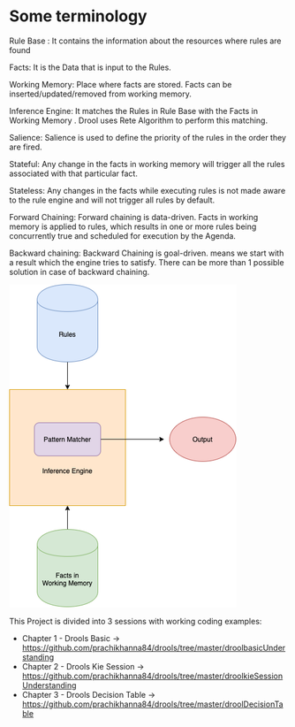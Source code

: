 # Some terminology

Rule Base : It contains the information about the resources where rules are found

Facts: It is the Data that is input to the Rules.

Working Memory: Place where facts are stored. Facts can be inserted/updated/removed from working memory.

Inference Engine: It matches the Rules in Rule Base with the Facts in Working Memory . Drool uses Rete Algorithm to perform this matching.

Salience: Salience is used to define the priority of the rules in the order they are fired.

Stateful: Any change in the facts in working memory will trigger all the rules associated with that particular fact.

Stateless: Any changes in the facts while executing rules is not made aware to the rule engine and will not trigger all rules by default.

Forward Chaining: Forward chaining is data-driven. Facts in working memory is applied to rules, which results in one or more rules being concurrently true and scheduled for execution by the Agenda.

Backward chaining: Backward Chaining is goal-driven. means we start with a result which the engine tries to satisfy. There can be more than 1 possible solution in case of backward chaining.

![Architecture](https://github.com/prachikhanna84/drools/blob/master/images/architecture%20high%20level.png)

This Project is divided into 3 sessions with working coding examples:

- Chapter 1 - Drools Basic -> https://github.com/prachikhanna84/drools/tree/master/droolbasicUnderstanding
- Chapter 2 - Drools Kie Session -> https://github.com/prachikhanna84/drools/tree/master/droolkieSessionUnderstanding
- Chapter 3 - Drools Decision Table -> https://github.com/prachikhanna84/drools/tree/master/droolDecisionTable
